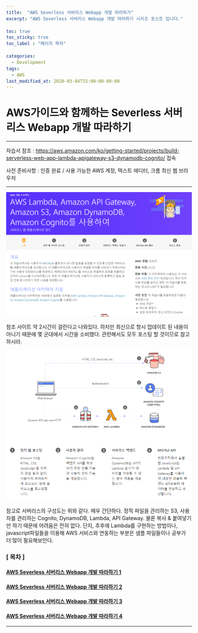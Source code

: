 ```yaml
---
title:  "AWS Severless 서버리스 Webapp 개발 따라하기"
excerpt: "AWS Severless 서버리스 Webapp 개발 따라하기 시리즈 포스트 입니다."

toc: true
toc_sticky: true
toc_label : "페이지 목차"

categories:
  - Development
tags:
  - AWS
last_modified_at: 2020-03-04T15:00:00-00:00
---
```


# AWS가이드와 함께하는 Severless 서버리스 Webapp 개발 따라하기
------------
자습서 참조 :
https://aws.amazon.com/ko/getting-started/projects/build-serverless-web-app-lambda-apigateway-s3-dynamodb-cognito/ 접속

사전 준비사항 : 인증 완료 / 사용 가능한 AWS 계정, 텍스트 에디터, 크롬 최신 웹 브라우저

------------

![](/assets/images/posts/Learn-AWS-Severless-Webapp/1.png)

참조 사이트 약 2시간이 걸린다고 나와있다.
하지만 최신으로 항시 업데이트 된 내용이 아니기 때문에 몇 군대에서 시간을 소비했다. 관련해서도 모두 포스팅 할 것이므로 참고하시라.

![](/assets/images/posts/Learn-AWS-Severless-Webapp/2.png)

참고로 서버리스의 구성도는 위와 같다.
매우 간단하다.
정적 파일을 관리하는 S3, 사용자를 관리하는 Cognito, DynamoDB, Lambda, API Gateway.
물론 복사 & 붙여넣기만 하기 때문에 어려움은 전혀 없다.
단지, 추후에 Lambda를 구현하는 방법이나, javascript파일들을 이용해 AWS 서비스와 연동하는 부분은 샘플 파일들이나 공부가 더 많이 필요해보인다.

### [ 목차 ]

#### [AWS Severless 서버리스 Webapp 개발 따라하기 1](https://moon1z10.github.io/blog/Learn-AWS-Severless-Webapp-1/)

#### [AWS Severless 서버리스 Webapp 개발 따라하기 2](https://moon1z10.github.io/blog/Learn-AWS-Severless-Webapp-2/)

#### [AWS Severless 서버리스 Webapp 개발 따라하기 3](https://moon1z10.github.io/blog/Learn-AWS-Severless-Webapp-3/)

#### [AWS Severless 서버리스 Webapp 개발 따라하기 4](https://moon1z10.github.io/blog/Learn-AWS-Severless-Webapp-4/)

------------